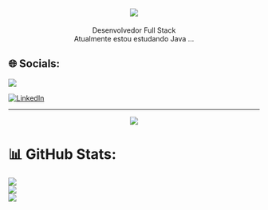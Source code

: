 <h1 align="center">
<img src="https://readme-typing-svg.herokuapp.com/?font=Righteous&size=35&center=true&vCenter=true&width=500&height=70&duration=4000&lines=olá!+👋;+me+chamo+Vinícius!;" />
</h1>
<div  align="center" >
  Desenvolvedor Full Stack
  <br>
 Atualmente estou estudando Java ...
</div>

## 🌐 Socials:
<a href="mailto:viniciuslacerdapre@gmail.com"><img src="https://img.shields.io/badge/Gmail-D14836?style=for-the-badge&logo=gmail&logoColor=white" target="_blanck"></a> 

[![LinkedIn](https://img.shields.io/badge/LinkedIn-%230077B5.svg?logo=linkedin&logoColor=white)](https://www.linkedin.com/in/viniciuslssouza?lipi=urn%3Ali%3Apage%3Ad_flagship3_profile_view_base_contact_details%3BiI0%2BOzx0QkyFdmC9H%2FYG6A%3D%3D) 
<hr>


<div align="center">

  <img src="https://skillicons.dev/icons?i=react,html,css,javascript,vscode,github,java,git,typescript" />
</div>

# 📊 GitHub Stats:
![](https://github-readme-stats.vercel.app/api?username=viniciusLsSouza&theme=dracula&hide_border=false&include_all_commits=false&count_private=false)<br/>
![](https://github-readme-streak-stats.herokuapp.com/?user=viniciusLsSouza&theme=dracula&hide_border=false)<br/>
![](https://github-readme-stats.vercel.app/api/top-langs/?username=viniciusLsSouza&theme=dracula&hide_border=false&include_all_commits=false&count_private=false&layout=compact)

<!-- Proudly created with GPRM ( https://gprm.itsvg.in ) -->
